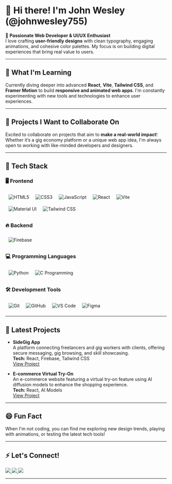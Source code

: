 # 👋 Hi there! I'm John Wesley (@johnwesley755)

🌟 **Passionate Web Developer & UI/UX Enthusiast**  
I love crafting **user-friendly designs** with clean typography, engaging animations, and cohesive color palettes. My focus is on building digital experiences that bring real value to users.

---

## 🚀 **What I'm Learning**  
Currently diving deeper into advanced **React**, **Vite**, **Tailwind CSS**, and **Framer Motion** to build **responsive and animated web apps**. I'm constantly experimenting with new tools and technologies to enhance user experiences.

---

## 💼 **Projects I Want to Collaborate On**  
Excited to collaborate on projects that aim to **make a real-world impact**! Whether it’s a gig economy platform or a unique web app idea, I'm always open to working with like-minded developers and designers.

---

## 🔧 **Tech Stack**

### 🖥 **Frontend**  
<img src="https://img.icons8.com/color/48/000000/html-5.png" alt="HTML5" style="margin: 10px;" align="left" />
<img src="https://img.icons8.com/color/48/000000/css3.png" alt="CSS3" style="margin: 10px;" align="left" />
<img src="https://img.icons8.com/color/48/000000/javascript.png" alt="JavaScript" style="margin: 10px;" align="left" />
<img src="https://img.icons8.com/color/48/000000/react-native.png" alt="React" style="margin: 10px;" align="left" />
<img src="https://img.icons8.com/color/48/000000/vite.png" alt="Vite" style="margin: 10px;" align="left" />
<img src="https://img.icons8.com/color/48/000000/material-ui.png" alt="Material UI" style="margin: 10px;" align="left" />
<img src="https://img.icons8.com/color/48/000000/tailwind_css.png" alt="Tailwind CSS" style="margin: 10px;" align="left" />
<br clear="all" />

### 🔥 **Backend**  
<img src="https://img.icons8.com/color/48/000000/firebase.png" alt="Firebase" style="margin: 10px;" align="left" />
<br clear="all" />

### 💻 **Programming Languages**  
<img src="https://img.icons8.com/color/48/000000/python.png" alt="Python" style="margin: 10px;" align="left" />
<img src="https://img.icons8.com/color/48/000000/c-programming.png" alt="C Programming" style="margin: 10px;" align="left" />
<br clear="all" />

### 🛠 **Development Tools**  
<img src="https://img.icons8.com/color/48/000000/git.png" alt="Git" style="margin: 10px;" align="left" />
<img src="https://img.icons8.com/color/48/000000/github.png" alt="GitHub" style="margin: 10px;" align="left" />
<img src="https://img.icons8.com/color/48/000000/visual-studio-code-2019.png" alt="VS Code" style="margin: 10px;" align="left" />
<img src="https://img.icons8.com/color/48/000000/figma.png" alt="Figma" style="margin: 10px;" align="left" />
<br clear="all" />

---

## 📂 **Latest Projects**

- **SideGig App**  
  A platform connecting freelancers and gig workers with clients, offering secure messaging, gig browsing, and skill showcasing.  
  **Tech:** React, Firebase, Tailwind CSS  
  [View Project](https://side-gig-website.web.app/)

- **E-commerce Virtual Try-On**  
  An e-commerce website featuring a virtual try-on feature using AI diffusion models to enhance the shopping experience.  
  **Tech:** React, AI Models  
  [View Project](https://github.com/johnwesley755/Vutoria)

---

## 😄 **Fun Fact**  
When I'm not coding, you can find me exploring new design trends, playing with animations, or testing the latest tech tools!

---

## ⚡ **Let's Connect!**

<p align="left">
  <a href="https://www.linkedin.com/in/john-wesley-6707ab258/">
    <img src="https://img.shields.io/badge/-LinkedIn-0A66C2?style=for-the-badge&logo=linkedin&logoColor=white" />
  </a>
  <a href="https://twitter.com/JohnWesley97513">
    <img src="https://img.shields.io/badge/-Twitter-1DA1F2?style=for-the-badge&logo=twitter&logoColor=white" />
  </a>
  <a href="https://johnwesley755.netlify.app/">
    <img src="https://img.shields.io/badge/-Portfolio-black?style=for-the-badge&logo=google-chrome&logoColor=white" />
  </a>
</p>

---

